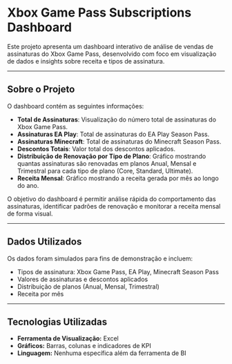 # Xbox Game Pass Subscriptions Dashboard

Este projeto apresenta um dashboard interativo de análise de vendas de assinaturas do Xbox Game Pass, desenvolvido com foco em visualização de dados e insights sobre receita e tipos de assinatura.

---

## Sobre o Projeto

O dashboard contém as seguintes informações:

- **Total de Assinaturas**: Visualização do número total de assinaturas do Xbox Game Pass.
- **Assinaturas EA Play**: Total de assinaturas do EA Play Season Pass.
- **Assinaturas Minecraft**: Total de assinaturas do Minecraft Season Pass.
- **Descontos Totais**: Valor total dos descontos aplicados.
- **Distribuição de Renovação por Tipo de Plano**: Gráfico mostrando quantas assinaturas são renovadas em planos Anual, Mensal e Trimestral para cada tipo de plano (Core, Standard, Ultimate).
- **Receita Mensal**: Gráfico mostrando a receita gerada por mês ao longo do ano.

O objetivo do dashboard é permitir análise rápida do comportamento das assinaturas, identificar padrões de renovação e monitorar a receita mensal de forma visual.

---

## Dados Utilizados

Os dados foram simulados para fins de demonstração e incluem:

- Tipos de assinatura: Xbox Game Pass, EA Play, Minecraft Season Pass
- Valores de assinaturas e descontos aplicados
- Distribuição de planos (Anual, Mensal, Trimestral)
- Receita por mês

---

## Tecnologias Utilizadas

- **Ferramenta de Visualização:** Excel
- **Gráficos:** Barras, colunas e indicadores de KPI
- **Linguagem:** Nenhuma específica além da ferramenta de BI

